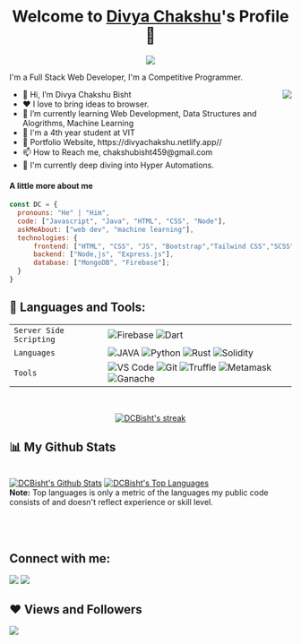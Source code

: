 <p align="center">
  <h1 align="center">Welcome to <a href="https://github.com/DCBisht">Divya Chakshu</a>'s Profile 👋</h1>
</p>
<p align="center">
  <a align="center" href="https://github.com/DenverCoder1/readme-typing-svg"><img src="https://readme-typing-svg.herokuapp.com?&font=IBM+Plex+Sans&color=F72EE2&size=25&lines=Welcome+to+my+GitHub+Profile!;I'm+a+competitive+programmer;I'm+a+Full+Stack+Web+developer" /></a>
</p>
<p>I'm a Full Stack Web Developer, I'm a Competitive Programmer.</p>
<img align="right" src="https://media.giphy.com/media/M9gbBd9nbDrOTu1Mqx/giphy.gif">
<ul>
  <li>👋 Hi, I’m Divya Chakshu Bisht</li>
  <li>❤️ I love to bring ideas to browser.</li>
  <li>🌱 I’m currently learning Web Development, Data Structures and Alogrithms, Machine Learning</li>
  <li>💼 I'm a 4th year student at VIT</li>
  <li>🧐 Portfolio Website, https://divyachakshu.netlify.app//</li>
  <li>📫 How to Reach me, chakshubisht459@gmail.com</li>
  <li>🔭 I'm currently deep diving into Hyper Automations.</li>
  
</ul>

#### A little more about me
```javascript
const DC = {
  pronouns: "He" | "Him",
  code: ["Javascript", "Java", "HTML", "CSS", "Node"],
  askMeAbout: ["web dev", "machine learning"],
  technologies: {
      frontend: ["HTML", "CSS", "JS", "Bootstrap","Tailwind CSS","SCSS"],
      backend: ["Node,js", "Express.js"],
      database: ["MongoDB", "Firebase"];
  }
}
```
## 🚀 Languages and Tools:
|               |           |
|       ---     |    ---    |
| `Server Side Scripting`       |		![Firebase](https://img.shields.io/badge/-Firebase-E24800?style=for-the-badge&logo=firebase)  ![Dart](https://img.shields.io/badge/Dart-0175C2?style=for-the-badge&logo=dart&logoColor=white)|
| `Languages`   | ![JAVA](https://img.shields.io/badge/-C++-034D9A?style=for-the-badge&logo=c%2B%2B) ![Python](https://img.shields.io/badge/-Python-1F65AC?style=for-the-badge&logo=Python&logoColor=white) ![Rust](https://img.shields.io/badge/-Rust-307BBD?style=for-the-badge&logo=rust&logoColor=white) ![Solidity](https://img.shields.io/badge/-Solidity-307BBD?style=for-the-badge&logo=solidity&logoColor=white)|
| `Tools`       | ![VS Code](https://img.shields.io/badge/Visual_Studio_Code-5D1A60?style=for-the-badge&logo=visual%20studio%20code&logoColor=white) ![Git](https://img.shields.io/badge/Git-682181?style=for-the-badge&logo=git&logoColor=white) ![Truffle](https://img.shields.io/badge/Truffle-682181?style=for-the-badge&logo=truffle&logoColor=white) ![Metamask](https://img.shields.io/badge/Metamask-682181?style=for-the-badge&logo=metamask&logoColor=white) ![Ganache](https://img.shields.io/badge/Ganache-682181?style=for-the-badge&logo=ganache&logoColor=white)|

<!-- <p align="left"> 
    <a href="https://www.java.com" target="_blank"> <img src="https://img.icons8.com/color/48/000000/c-plus-plus-logo.png"/> </a>
    <a href="https://reactjs.org/" target="_blank"> <img src="https://img.icons8.com/color/48/000000/flutter.png"/> </a>
    <a href="https://spring.io/projects/spring-boot" target="_blank"> <img src="https://img.icons8.com/color/48/000000/firebase.png"/> </a> 
    <a href="https://developer.mozilla.org/en-US/docs/Web/JavaScript" target="_blank"> <img src="https://img.icons8.com/color/48/000000/kotlin.png"/> </a> 
    <a href="https://www.w3.org/html/" target="_blank"> <img src="https://img.icons8.com/fluency/48/000000/ethereum.png"/> </a> 
    <a href="https://www.w3schools.com/css/" target="_blank"> <img src="https://cdn.worldvectorlogo.com/logos/solidity.svg" width="31" height="45"/> </a> 
</p> -->

<!-- [![React Badge](https://img.shields.io/badge/-React-61DBFB?style=for-the-badge&labelColor=black&logo=react&logoColor=61DBFB)](#)  [![Javascript Badge](https://img.shields.io/badge/-Javascript-F0DB4F?style=for-the-badge&labelColor=black&logo=javascript&logoColor=F0DB4F)](#) [![Typescript Badge](https://img.shields.io/badge/-Typescript-007acc?style=for-the-badge&labelColor=black&logo=typescript&logoColor=007acc)](#) [![Nodejs Badge](https://img.shields.io/badge/-Nodejs-3C873A?style=for-the-badge&labelColor=black&logo=node.js&logoColor=3C873A)](#) [![GraphQL Badge](https://img.shields.io/badge/-GraphQl-e535ab?style=for-the-badge&labelColor=black&logo=node.js&logoColor=e535ab)](#) -->
<br/>

<p align="center">
    <a href="https://github.com/DCBisht/github-readme-streak-stats">
        <img title="🔥 Get streak stats for your profile at git.io/streak-stats" alt="DCBisht's streak" src="https://github-readme-streak-stats.herokuapp.com/?user=DCBisht&theme=black-ice&hide_border=true&stroke=0000&background=060A0CD0"/>
    </a>
</p>

## 📊 My Github Stats

  <br/>
    <a href="https://github.com/DCBisht/github-readme-stats"><img alt="DCBisht's Github Stats" src="https://github-readme-stats.vercel.app/api?username=DCBisht&show_icons=true&count_private=true&theme=react&hide_border=true&bg_color=0D1117" /></a>
  <a href="https://github.com/DCBisht/github-readme-stats"><img alt="DCBisht's Top Languages" src="https://github-readme-stats.vercel.app/api/top-langs/?username=DCBisht&langs_count=8&count_private=true&layout=compact&theme=react&hide_border=true&bg_color=0D1117" /></a>
  <br/>
  <b>Note:</b> Top languages is only a metric of the languages my public code consists of and doesn't reflect experience or skill level.


<br/>
<br/>


<br/>
<br/>

## Connect with me:
<p align="left">

<a href = "https://www.linkedin.com/in/divya-chakshu/"><img src="https://img.icons8.com/fluent/48/000000/linkedin.png"/></a>
<a href = "https://twitter.com/DCBisht"><img src="https://img.icons8.com/fluent/48/000000/twitter.png"/></a>
<!-- <a href = "https://www.instagram.com/subhamraoniar/"><img src="https://img.icons8.com/fluent/48/000000/instagram-new.png"/></a>
<a href = "https://www.youtube.com/channel/UC-NXT1lYAOPa3lrgWXqvuHA"><img src="https://img.icons8.com/color/48/000000/youtube-play.png"/></a> -->

</p>

## ❤ Views and Followers
<a href="https://github.com/DCBisht/github-profile-views-counter">
    <img src="https://komarev.com/ghpvc/?username=DCBisht">
</a>
